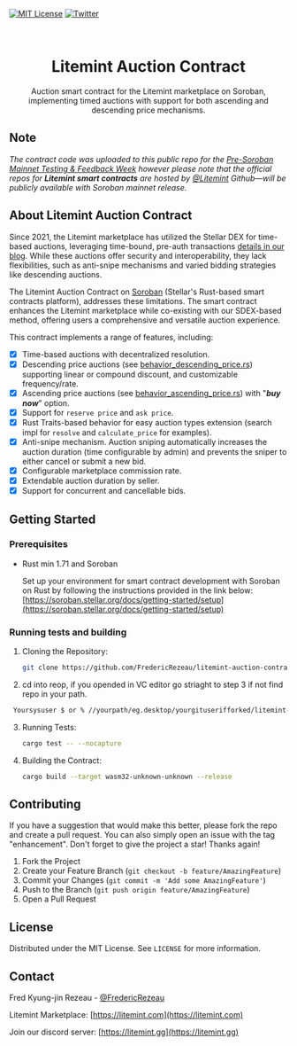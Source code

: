 [![MIT License][license-shield]][license-url]
[![Twitter][twitter-shield]][twitter-url]


<!-- PROJECT LOGO -->
<br />
<div align="center">
<h1 align="center">Litemint Auction Contract</h1>
  <p align="center">
   Auction smart contract for the Litemint marketplace on Soroban, implementing timed auctions with support for both ascending and descending price mechanisms.
  </p>
</div>

## Note

_The contract code was uploaded to this public repo for the [Pre-Soroban Mainnet Testing & Feedback Week](https://dashboard.communityfund.stellar.org/scfevents/pre-soroban-mainnet-testing-feedback-week/instructionssubmission/suggestion/447) however please note that the official repos for **_Litemint smart contracts_** are hosted by [@Litemint](https://github.com/litemint) Github—will be publicly available with Soroban mainnet release._


<!-- ABOUT THE PROJECT -->
## About Litemint Auction Contract

Since 2021, the Litemint marketplace has utilized the Stellar DEX for time-based auctions, leveraging time-bound, pre-auth transactions [details in our blog](https://blog.litemint.com/anatomy-of-a-stellar-powered-auction-on-litemint/). While these auctions offer security and interoperability, they lack flexibilities, such as anti-snipe mechanisms and varied bidding strategies like descending auctions.

The Litemint Auction Contract on [Soroban](https://soroban.stellar.org) (Stellar's Rust-based smart contracts platform), addresses these limitations. The smart contract enhances the Litemint marketplace while co-existing with our SDEX-based method, offering users a comprehensive and versatile auction experience.

This contract implements a range of features, including:

- [X] Time-based auctions with decentralized resolution.
- [X] Descending price auctions (see [behavior_descending_price.rs](https://github.com/FredericRezeau/litemint-auction-contract/blob/main/src/auctions/behavior_descending_price.rs)) supporting linear or compound discount, and customizable frequency/rate.
- [X] Ascending price auctions (see [behavior_ascending_price.rs](https://github.com/FredericRezeau/litemint-auction-contract/blob/main/src/auctions/behavior_ascending_price.rs)) with "**_buy now_**" option.
- [X] Support for `reserve price` and `ask price`.
- [X] Rust Traits-based behavior for easy auction types extension (search impl for `resolve` and `calculate_price` for examples).
- [X] Anti-snipe mechanism. Auction sniping automatically increases the auction duration (time configurable by admin) and prevents the sniper to either cancel or submit a new bid.
- [X] Configurable marketplace commission rate.
- [X] Extendable auction duration by seller.
- [X] Support for concurrent and cancellable bids.

<!-- GETTING STARTED -->
## Getting Started

### Prerequisites

* Rust min 1.71 and Soroban

  Set up your environment for smart contract development with Soroban on Rust by following the instructions provided in the link below:
  [https://soroban.stellar.org/docs/getting-started/setup](https://soroban.stellar.org/docs/getting-started/setup)

### Running tests and building

1. Cloning the Repository:
   ```sh
   git clone https://github.com/FredericRezeau/litemint-auction-contract.git
   ```
2. cd into reop, if you opended in VC editor go striaght to step 3 if not find repo in your path.
  ```sh
   Yoursysuser $ or % //yourpath/eg.desktop/yourgituserifforked/litemint-auction-contract.git
   ```

3. Running Tests:
   ```sh
   cargo test -- --nocapture
   ```
4. Building the Contract:
   ```sh
   cargo build --target wasm32-unknown-unknown --release
   ```

<!-- CONTRIBUTING -->
## Contributing

If you have a suggestion that would make this better, please fork the repo and create a pull request. You can also simply open an issue with the tag "enhancement".
Don't forget to give the project a star! Thanks again!

1. Fork the Project
2. Create your Feature Branch (`git checkout -b feature/AmazingFeature`)
3. Commit your Changes (`git commit -m 'Add some AmazingFeature'`)
4. Push to the Branch (`git push origin feature/AmazingFeature`)
5. Open a Pull Request


<!-- LICENSE -->
## License

Distributed under the MIT License. See `LICENSE` for more information.



<!-- CONTACT -->
## Contact

Fred Kyung-jin Rezeau - [@FredericRezeau](https://twitter.com/fredericrezeau)

Litemint Marketplace: [https://litemint.com](https://litemint.com)

Join our discord server: [https://litemint.gg](https://litemint.gg)


<!-- MARKDOWN LINKS & IMAGES -->
[license-shield]: https://img.shields.io/github/license/FredericRezeau/soroban-snooker.svg?style=for-the-badge
[license-url]: https://github.com/FredericRezeau/soroban-snooker/blob/master/LICENSE
[twitter-shield]: https://img.shields.io/badge/-Twitter-black.svg?style=for-the-badge&logo=twitter&colorB=555
[twitter-url]: https://twitter.com/fredericrezeau

[rust-shield]: https://img.shields.io/badge/Rust-000000?style=flat-square&logo=Rust&logoColor=white
[rust-url]: https://www.rust-lang.org
[javascript-shield]: https://img.shields.io/badge/JavaScript-F7DF1E?style=flat-square&logo=javascript&logoColor=black
[javascript-url]: https://vanilla-js.com
